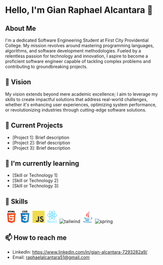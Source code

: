 # Hello, I'm Gian Raphael Alcantara 👋

## About Me
I'm a dedicated Software Engineering Student at First City Providential College. My mission revolves around mastering programming languages, algorithms, and software development methodologies. Fueled by a relentless passion for technology and innovation, I aspire to become a proficient software engineer capable of tackling complex problems and contributing to groundbreaking projects.

## 🚀 Vision
My vision extends beyond mere academic excellence; I aim to leverage my skills to create impactful solutions that address real-world challenges, whether it's enhancing user experiences, optimizing system performance, or revolutionizing industries through cutting-edge software solutions.

## 🔭 Current Projects
- [Project 1]: Brief description
- [Project 2]: Brief description
- [Project 3]: Brief description

## 🌱 I'm currently learning
- [Skill or Technology 1]
- [Skill or Technology 2]
- [Skill or Technology 3]

## 💼 Skills
<p align="left">
  <img src="https://raw.githubusercontent.com/devicons/devicon/master/icons/html5/html5-original-wordmark.svg" alt="html5" width="40" height="40"/>
  <img src="https://raw.githubusercontent.com/devicons/devicon/master/icons/css3/css3-original-wordmark.svg" alt="css3" width="40" height="40"/>
  <img src="https://raw.githubusercontent.com/devicons/devicon/master/icons/javascript/javascript-original.svg" alt="javascript" width="40" height="40"/>
  <img src="https://raw.githubusercontent.com/devicons/devicon/master/icons/react/react-original-wordmark.svg" alt="react" width="40" height="40"/>
  <img src="https://www.vectorlogo.zone/logos/tailwindcss/tailwindcss-icon.svg" alt="tailwind" width="40" height="40"/>
  <img src="https://raw.githubusercontent.com/devicons/devicon/master/icons/java/java-original.svg" alt="java" width="40" height="40"/>
  <img src="https://www.vectorlogo.zone/logos/springio/springio-icon.svg" alt="spring" width="40" height="40"/>
</p>

## 📫 How to reach me
- LinkedIn: https://www.linkedin.com/in/gian-alcantara-7293282a9/
- Email: raphaelalcantara51@gmail.com

